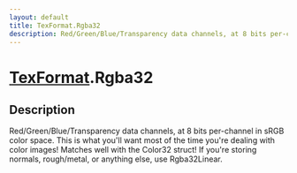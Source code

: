 ```yaml
---
layout: default
title: TexFormat.Rgba32
description: Red/Green/Blue/Transparency data channels, at 8 bits per-channel in sRGB color space. This is what you'll want most of the time you're dealing with color images! Matches well with the Color32 struct! If you're storing normals, rough/metal, or anything else, use Rgba32Linear.
---
```

# [TexFormat]({{site.url}}/Pages/Reference/TexFormat.html).Rgba32

## Description
Red/Green/Blue/Transparency data channels, at 8 bits per-channel in sRGB color space.
This is what you'll want most of the time you're dealing with color images! Matches well with the
Color32 struct! If you're storing normals, rough/metal, or anything else, use Rgba32Linear.

